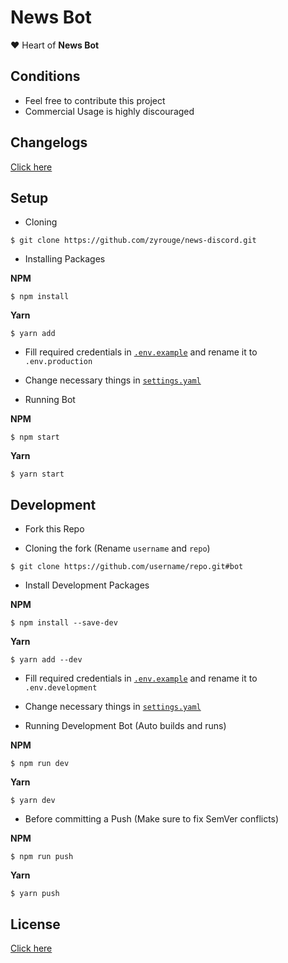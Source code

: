 # News Bot

❤️ Heart of **News Bot**

## Conditions

-   Feel free to contribute this project
-   Commercial Usage is highly discouraged

## Changelogs

[Click here](changelogs.md)

## Setup

-   Cloning

```console
$ git clone https://github.com/zyrouge/news-discord.git
```

-   Installing Packages

**NPM**

```console
$ npm install
```

**Yarn**

```console
$ yarn add
```

-   Fill required credentials in [`.env.example`](.env.example) and rename it to `.env.production`

-   Change necessary things in [`settings.yaml`](settings.yaml)

-   Running Bot

**NPM**

```console
$ npm start
```

**Yarn**

```console
$ yarn start
```

## Development

-   Fork this Repo

-   Cloning the fork (Rename `username` and `repo`)

```console
$ git clone https://github.com/username/repo.git#bot
```

-   Install Development Packages

**NPM**

```console
$ npm install --save-dev
```

**Yarn**

```console
$ yarn add --dev
```

-   Fill required credentials in [`.env.example`](.env.example) and rename it to `.env.development`

-   Change necessary things in [`settings.yaml`](settings.yaml)

-   Running Development Bot (Auto builds and runs)

**NPM**

```console
$ npm run dev
```

**Yarn**

```console
$ yarn dev
```

-   Before committing a Push (Make sure to fix SemVer conflicts)

**NPM**

```console
$ npm run push
```

**Yarn**

```console
$ yarn push
```

## License

[Click here](LICENSE)
